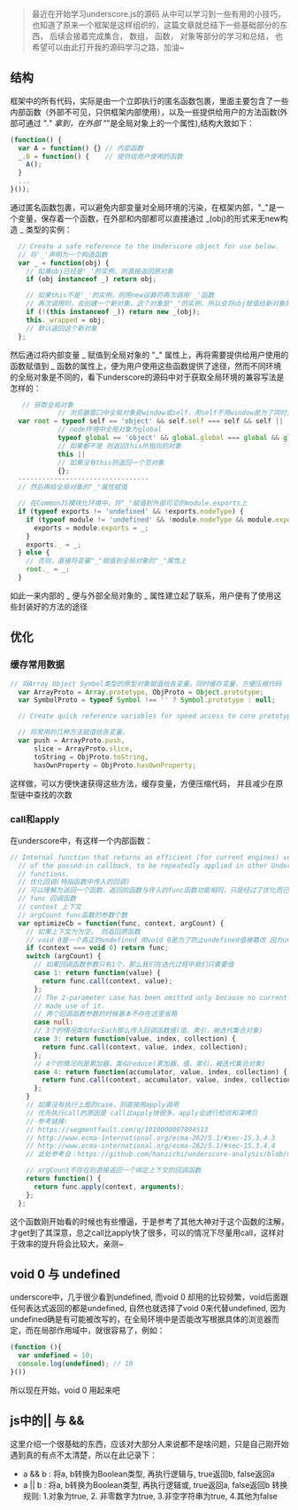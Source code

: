 >最近在开始学习underscore.js的源码 从中可以学习到一些有用的小技巧， 也知道了原来一个框架是这样组织的，这篇文章就总结下一些基础部分的东西， 后续会接着完成集合， 数组， 函数， 对象等部分的学习和总结， 也希望可以由此打开我的源码学习之路，加油~

## 结构
框架中的所有代码，实际是由一个立即执行的匿名函数包裹，里面主要包含了一些内部函数（外部不可见，只供框架内部使用），以及一些提供给用户的方法函数(外部可通过 "_." 拿到，在外部 "_"是全局对象上的一个属性),结构大致如下：
```javascript
(function() {
  var A = function() {} // 内部函数
  _.B = function() {    // 提供给用户使用的函数
    A();
  }  
  ...
}());
```
通过匿名函数包裹，可以避免内部变量对全局环境的污染，在框架内部，"_"是一个变量，保存着一个函数，在外部和内部都可以直接通过 _(obj)的形式来无new构造 _ 类型的实例：
```javascript
  // Create a safe reference to the Underscore object for use below.
  // 将'_'声明为一个构造函数
  var _ = function(obj) {
    // 如果obj已经是'_'的实例，则直接返回原对象
    if (obj instanceof _) return obj;

    // 如果this不是'_'的实例，则用new运算符再次调用'_'函数 
    // 再次调用时，会创建一个新对象，这个对象是"_"的实例，所以会将obj赋值给新对象的_wrapped属性
    if (!(this instanceof _)) return new _(obj);
    this._wrapped = obj;
    // 默认返回这个新对象
  };
```
 然后通过将内部变量 _ 赋值到全局对象的  "_" 属性上，再将需要提供给用户使用的函数赋值到 _ 函数的属性上，便为用户使用这些函数提供了途径，然而不同环境的全局对象是不同的，看下underscore的源码中对于获取全局环境的兼容写法是怎样的：
```javascript
   // 获取全局对象  
            // 浏览器窗口中全局对象是window或self，用self不用window是为了同时支持WebWorker，其工作线程的全局对象是self
  var root = typeof self == 'object' && self.self === self && self ||
            // node环境中全局对象为global
            typeof global == 'object' && global.global === global && global ||
            // 如果都不是 则返回this所指向的对象
            this ||
            // 如果没有this则返回一个空对象
            {};
  ---------------------------------
  // 然后再给全局对象的"_"属性赋值

  // 在CommonJS模块化环境中，将"_"赋值到外部可见的module.exports上 
  if (typeof exports != 'undefined' && !exports.nodeType) {
    if (typeof module != 'undefined' && !module.nodeType && module.exports) {
      exports = module.exports = _;
    }
    exports._ = _;
  } else {
    // 否则，直接将变量"_"赋值到全局对象的"_"属性上
    root._ = _;
  }
```
如此一来内部的 _ 便与外部全局对象的 _ 属性建立起了联系，用户便有了使用这些封装好的方法的途径
  
## 优化
### 缓存常用数据
```javascript
// 将Array Object Symbol类型的原型对象赋值给各变量，同时缓存变量，方便压缩代码
  var ArrayProto = Array.prototype, ObjProto = Object.prototype;
  var SymbolProto = typeof Symbol !== '' ? Symbol.prototype : null;

  // Create quick reference variables for speed access to core prototypes.

  // 将常用的几种方法赋值给各变量， 
  var push = ArrayProto.push,
      slice = ArrayProto.slice,
      toString = ObjProto.toString,
      hasOwnProperty = ObjProto.hasOwnProperty;
```
这样做，可以方便快速获得这些方法，缓存变量，方便压缩代码， 并且减少在原型链中查找的次数
### call和apply
在underscore中，有这样一个内部函数：
```javascript
// Internal function that returns an efficient (for current engines) version
  // of the passed-in callback, to be repeatedly applied in other Underscore
  // functions.
  // 优化回调(特指函数中传入的回调)
  // 可以理解为返回一个函数，返回的函数与传入的func函数功能相同，只是经过了优化而已 
  // func 回调函数
  // context 上下文
  // argCount func函数的参数个数 
  var optimizeCb = function(func, context, argCount) {
    // 如果上下文为为空， 则返回原函数
    // void 0是一个真正的undefined 用void 0是为了防止undefined值被篡改 因为undefined是可以被赋值改写的
    if (context === void 0) return func;
    switch (argCount) {
      // 如果回调函数参数只有1个，那么我们在迭代过程中我们只需要值
      case 1: return function(value) {
        return func.call(context, value);
      };
      // The 2-parameter case has been omitted only because no current consumers
      // made use of it.
      // 两个回调函数参数的时候基本不存在这里省略
      case null:
      // 3个的情况类似forEach那么传入回调函数值(值，索引，被迭代集合对象)
      case 3: return function(value, index, collection) {
        return func.call(context, value, index, collection);
      };
      // 4个的情况则是累加器，类似reduce(累加器，值，索引，被迭代集合对象)
      case 4: return function(accumulator, value, index, collection) {
        return func.call(context, accumulator, value, index, collection);
      };
    }
    // 如果没有执行上面的case，则直接用apply调用
    // 优先执行call的原因是 call比apply快很多，apply会进行检验和深拷贝
    // 参考链接:
    // https://segmentfault.com/q/1010000007894513
    // http://www.ecma-international.org/ecma-262/5.1/#sec-15.3.4.3
    // http://www.ecma-international.org/ecma-262/5.1/#sec-15.3.4.4
    // 此处参考自：https://github.com/hanzichi/underscore-analysis/blob/master/underscore-1.8.3.js/underscore-1.8.3-analysis.js

    // argCount不存在则直接返回一个绑定上下文的回调函数
    return function() {
      return func.apply(context, arguments);
    };
  };
  ```
  这个函数刚开始看的时候也有些懵逼，于是参考了其他大神对于这个函数的注解， 才get到了其深意，总之call比apply快了很多，可以的情况下尽量用call，这样对于效率的提升将会比较大，亲测~  

  ## void 0 与 undefined 
  underscore中，几乎很少看到undefined, 而void 0 却用的比较频繁，void后面跟任何表达式返回的都是undefined, 自然也就选择了void 0来代替undefined, 因为undefined确是有可能被改写的，在全局环境中是否能改写根据具体的浏览器而定，而在局部作用域中，就很容易了，例如：
  ```javascript
  (function (){
    var undefined = 10;
    console.log(undefined); // 10
  }())
```
所以现在开始，void 0 用起来吧

## js中的|| 与 &&
这里介绍一个很基础的东西，应该对大部分人来说都不是啥问题，只是自己刚开始遇到真的有点不太清楚，所以在此记录下：  

* a && b : 将a, b转换为Boolean类型, 再执行逻辑与, true返回b, false返回a
* a || b : 将a, b转换为Boolean类型, 再执行逻辑或, true返回a, false返回b
转换规则: 1.对象为true, 2. 非零数字为true, 3.非空字符串为true, 4.其他为false



